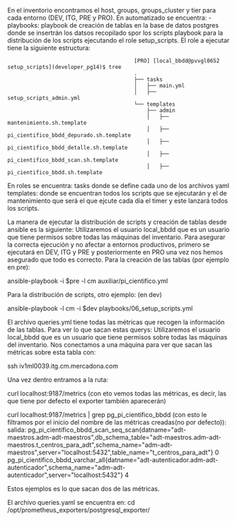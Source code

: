 En el inventorio encontramos el host, groups, groups_cluster y tier para cada entorno (DEV, ITG, PRE y PRO).
En automatizado se encuentra: - playbooks: playbook de creación de tablas en la base de datos postgres donde se insertrán los datsos recopilado spor los scripts
                                            playbook para la distribución de los scripts ejecutando el role setup_scripts.
                                            El role a ejecutar tiene la siguiente estructura:


                                            [PRO] [local_bbdd@pvvgl0652 setup_scripts](developer_pg14)$ tree
                                            .
                                            ├── tasks
                                            │   ├── main.yml
                                            │   ├── setup_scripts_admin.yml
                                            └── templates
                                                ├── admin
                                                │   ├── mantenimiento.sh.template
                                                │   ├── pi_cientifico_bbdd_depurado.sh.template
                                                │   ├── pi_cientifico_bbdd_detalle.sh.template
                                                │   ├── pi_cientifico_bbdd_scan.sh.template
                                                │   ├── pi_cientifico_bbdd.sh.template


En roles se encuentra: tasks donde se define cada uno de los archivos yaml
                       templates: donde se encuentran todos los scripts que se ejecutarán y el de mantenimiento que será el que ejcute cada día el timer y este                              lanzará todos los scripts.

La manera de ejecutar la distribución de scripts y creación de tablas desde ansible es la siguiente:
Utilizaremos el usuario local_bbdd que es un usuario que tiene permisos sobre todas las máquinas del inventario.
Para asegurar la correcta ejecución y no afectar a entornos productivos, primero se ejecutará en DEV, ITG y PRE y posteriormente en PRO una vez nos hemos asegurado que todo es correcto.
Para la creación de las tablas (por ejemplo en pre):

ansible-playbook -i $pre -l cm auxiliar/pi_cientifico.yml

Para la distribución de scripts, otro ejemplo: (en dev)

ansible-playbook -l cm -i $dev playbooks/06_setup_scripts.yml

El archivo queries.yml tiene todas las métricas que recogen la información de las tablas.
Para ver lo que sacan estas querys:
Utilizaremos el usuario local_bbdd que es un usuario que tiene permisos sobre todas las máquinas del inventario.
Nos conectamos a una máquina para ver que sacan las métricas sobre esta tabla con:

ssh iv1ml0039.itg.cm.mercadona.com

Una vez dentro entramos a la ruta:

 curl localhost:9187/metrics (con eto vemos todas las métricas, es decir, las que tiene por defecto el exporter también aparecerán)

 curl localhost:9187/metrics | grep pg_pi_cientifico_bbdd (con esto le filtramos por el inicio del nombre de las métricas creadas(no por defecto)):
 salida: 
 pg_pi_cientifico_bbdd_scan_seq_scan{datname="adt-maestros.adm-adt-maestros",db_schema_table="adt-maestros.adm-adt-maestros.t_centros_para_adt",schema_name="adm-adt-maestros",server="localhost:5432",table_name="t_centros_para_adt"} 0
 pg_pi_cientifico_bbdd_varchar_all{datname="adt-autenticador.adm-adt-autenticador",schema_name="adm-adt-autenticador",server="localhost:5432"} 4

Estos ejemplos es lo que sacan dos de las métricas.

El archivo queries.yaml se encuentra en: cd /opt/prometheus_exporters/postgresql_exporter/


 

 

 

